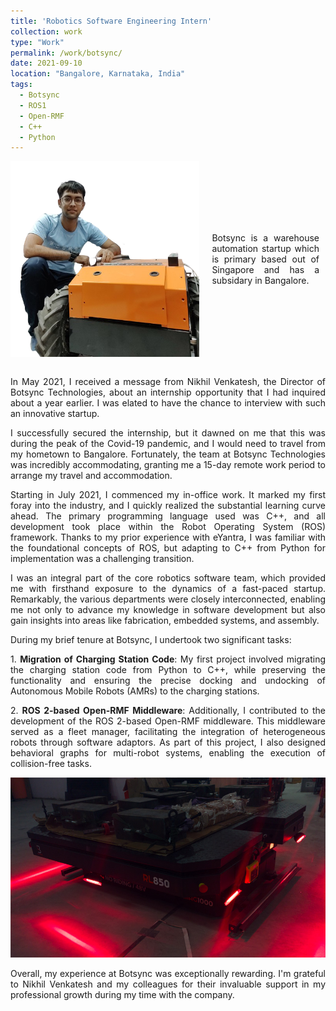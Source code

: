 ```yaml
---
title: 'Robotics Software Engineering Intern'
collection: work
type: "Work"
permalink: /work/botsync/
date: 2021-09-10
location: "Bangalore, Karnataka, India"
tags:
  - Botsync
  - ROS1
  - Open-RMF
  - C++
  - Python
---
```


<div style="display: flex; align-items: center;">
  <img src="/images/work/botsync/me.png" alt="Me hanging out with Copernius"
    style="margin-right: 10px; max-width: 60%; height: auto;"> 
  <div style="padding: 10px; text-align: justify">
    Botsync is a warehouse automation startup which is primary based out of Singapore and has a subsidary in Bangalore.
  </div>
</div>

<br>

<p style="text-align: justify">
In May 2021, I received a message from Nikhil Venkatesh, the Director of Botsync Technologies, about an internship opportunity that I had inquired about a year earlier. I was elated to have the chance to interview with such an innovative startup.</p>

<p style="text-align: justify">
I successfully secured the internship, but it dawned on me that this was during the peak of the Covid-19 pandemic, and I would need to travel from my hometown to Bangalore. Fortunately, the team at Botsync Technologies was incredibly accommodating, granting me a 15-day remote work period to arrange my travel and accommodation.</p>

<p style="text-align: justify">
Starting in July 2021, I commenced my in-office work. It marked my first foray into the industry, and I quickly realized the substantial learning curve ahead. The primary programming language used was C++, and all development took place within the Robot Operating System (ROS) framework. Thanks to my prior experience with eYantra, I was familiar with the foundational concepts of ROS, but adapting to C++ from Python for implementation was a challenging transition.</p>

<p style="text-align: justify">
I was an integral part of the core robotics software team, which provided me with firsthand exposure to the dynamics of a fast-paced startup. Remarkably, the various departments were closely interconnected, enabling me not only to advance my knowledge in software development but also gain insights into areas like fabrication, embedded systems, and assembly.</p>

During my brief tenure at Botsync, I undertook two significant tasks:

<p style="text-align: justify">
1. <b>Migration of Charging Station Code</b>: My first project involved migrating the charging station code from Python to C++, while preserving the functionality and ensuring the precise docking and undocking of Autonomous Mobile Robots (AMRs) to the charging stations.</p>

<p style="text-align: justify">
2. <b>ROS 2-based Open-RMF Middleware</b>: Additionally, I contributed to the development of the ROS 2-based Open-RMF middleware. This middleware served as a fleet manager, facilitating the integration of heterogeneous robots through software adaptors. As part of this project, I also designed behavioral graphs for multi-robot systems, enabling the execution of collision-free tasks.</p>

<p style="text-align: center">
<img src="/images/work/botsync/amr.jpg"></p>

<p style="text-align: justify">
Overall, my experience at Botsync was exceptionally rewarding. I'm grateful to Nikhil Venkatesh and my colleagues for their invaluable support in my professional growth during my time with the company.</p>
